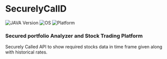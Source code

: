 # SecurelyCallD


![JAVA Version](https://img.shields.io/badge/java-8-ornge?style=for-the-badge&logo=java)
![OS](https://img.shields.io/badge/OS-GNU%2FLinux-red?style=for-the-badge&logo=linux)
![Platform](https://img.shields.io/badge/androidstudio-4.1+-green?style=for-the-badge&logo=androidstudio)

### Secured portfolio Analyzer and Stock Trading Platform

Securely Called API to show required stocks data in time frame given along with historical rates.
